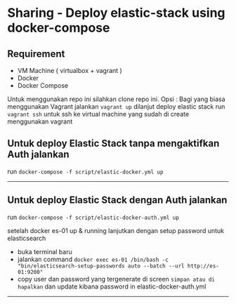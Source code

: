 # Sharing - Deploy elastic-stack using docker-compose


## Requirement
* VM Machine ( virtualbox + vagrant )
* Docker
* Docker Compose

Untuk menggunakan repo ini silahkan clone repo ini.
Opsi : Bagi yang biasa menggunakan Vagrant jalankan `vagrant up` dilanjut deploy elastic stack 
       run `vagrant ssh` untuk ssh ke virtual machine yang sudah di create menggunakan vagrant

## Untuk deploy Elastic Stack tanpa mengaktifkan Auth jalankan 
run `docker-compose -f script/elastic-docker.yml up`



---
## Untuk deploy Elastic Stack dengan Auth jalankan
run `docker-compose -f script/elastic-docker-auth.yml up`

setelah docker es-01 up & running lanjutkan dengan setup password untuk elasticsearch
* buka terminal baru 
* jalankan command `docker exec es-01 /bin/bash -c "bin/elasticsearch-setup-passwords auto --batch --url http://es-01:9200"`
* copy user dan password yang tergenerate di screen `simpan atau di hapalkan`
dan update kibana password in elastic-docker-auth.yml

--- 


